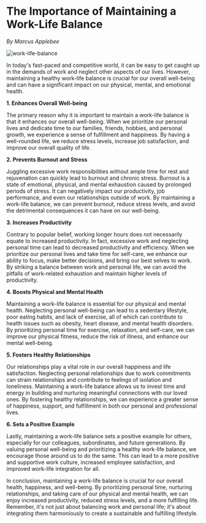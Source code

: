 # The Importance of Maintaining a Work-Life Balance

*By Marcus Applebee*



![work-life-balance](image-link)

In today's fast-paced and competitive world, it can be easy to get caught up in the demands of work and neglect other aspects of our lives. However, maintaining a healthy work-life balance is crucial for our overall well-being and can have a significant impact on our physical, mental, and emotional health.

**1. Enhances Overall Well-being**

The primary reason why it is important to maintain a work-life balance is that it enhances our overall well-being. When we prioritize our personal lives and dedicate time to our families, friends, hobbies, and personal growth, we experience a sense of fulfillment and happiness. By having a well-rounded life, we reduce stress levels, increase job satisfaction, and improve our overall quality of life.

**2. Prevents Burnout and Stress**

Juggling excessive work responsibilities without ample time for rest and rejuvenation can quickly lead to burnout and chronic stress. Burnout is a state of emotional, physical, and mental exhaustion caused by prolonged periods of stress. It can negatively impact our productivity, job performance, and even our relationships outside of work. By maintaining a work-life balance, we can prevent burnout, reduce stress levels, and avoid the detrimental consequences it can have on our well-being.

**3. Increases Productivity**

Contrary to popular belief, working longer hours does not necessarily equate to increased productivity. In fact, excessive work and neglecting personal time can lead to decreased productivity and efficiency. When we prioritize our personal lives and take time for self-care, we enhance our ability to focus, make better decisions, and bring our best selves to work. By striking a balance between work and personal life, we can avoid the pitfalls of work-related exhaustion and maintain higher levels of productivity.

**4. Boosts Physical and Mental Health**

Maintaining a work-life balance is essential for our physical and mental health. Neglecting personal well-being can lead to a sedentary lifestyle, poor eating habits, and lack of exercise, all of which can contribute to health issues such as obesity, heart disease, and mental health disorders. By prioritizing personal time for exercise, relaxation, and self-care, we can improve our physical fitness, reduce the risk of illness, and enhance our mental well-being.

**5. Fosters Healthy Relationships**

Our relationships play a vital role in our overall happiness and life satisfaction. Neglecting personal relationships due to work commitments can strain relationships and contribute to feelings of isolation and loneliness. Maintaining a work-life balance allows us to invest time and energy in building and nurturing meaningful connections with our loved ones. By fostering healthy relationships, we can experience a greater sense of happiness, support, and fulfillment in both our personal and professional lives.

**6. Sets a Positive Example**

Lastly, maintaining a work-life balance sets a positive example for others, especially for our colleagues, subordinates, and future generations. By valuing personal well-being and prioritizing a healthy work-life balance, we encourage those around us to do the same. This can lead to a more positive and supportive work culture, increased employee satisfaction, and improved work-life integration for all.

In conclusion, maintaining a work-life balance is crucial for our overall health, happiness, and well-being. By prioritizing personal time, nurturing relationships, and taking care of our physical and mental health, we can enjoy increased productivity, reduced stress levels, and a more fulfilling life. Remember, it's not just about balancing work and personal life; it's about integrating them harmoniously to create a sustainable and fulfilling lifestyle.